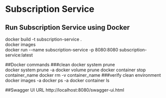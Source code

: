 # Subscription Service   

## Run Subscription Service using Docker
docker build -t subscription-service .   
docker images   
docker run --name subscription-service -p 8080:8080 subscription-service:latest

##Docker commands
###clean
docker system prune   
docker system prune -a
docker volume prune
docker container stop container_name
docker rm -v container_name
###verify clean environment
docker images -a
docker ps -a
docker container ls

##Swagger UI URL
http://localhost:8080/swagger-ui.html
